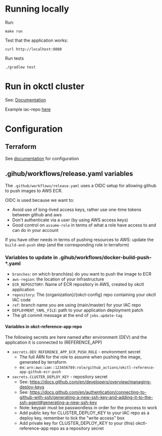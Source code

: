 # Running locally

Run:

```shell
make run
```

Test that the application works:
```shell
curl http://localhost:8080
```

Run tests
```shell
./gradlew test
```

# Run in okctl cluster

See: [Documentation](https://www.okctl.io/set-up-a-reference-application-full-example/)

Example iac-repo [here](https://github.com/oslokommune/okctl-reference-iac)

# Configuration
## Terraform
See [documentation](tf/README.md) for configuration

## .gihub/workflows/release.yaml variables
The `.github/workflows/release.yaml` uses a OIDC setup for allowing github to push images to AWS ECR.

OIDC is used because we want to:
* Avoid use of long-lived access keys, rather use one-time tokens between github and aws
* Don't authenticate via a user (by using AWS access keys)
* Good control on `assume-role` in terms of what a role have access to and can do in your account

If you have other needs in terms of pushing resources to AWS: update the `build-and-push` step (and the corresponding role in terraform)

### Variables to update in .gihub/workflows/docker-build-push-*.yaml
* `branches`: on which branch(es) do you want to push the image to ECR
* `aws-region`: the location of your infrastructure
* `ECR_REPOSITORY`: Name of ECR repository in AWS, created by okctl application
* `repository`: The {organization}/{okct-config} repo containing your okctl IAC code
* `ref`: branch name you are using (main/master) for your IAC repo
* `DEPLOYMENT_YAML_FILE`: path to your application deployment patch
* The git commit message at the end of `jobs.update-tag`

#### Variables in okct-reference-app repo
The following secrets are here named after environment (DEV) and the application it is connected to (REFERENCE_APP)
* `secrets.DEV_REFERENCE_APP_ECR_PUSH_ROLE` - environment secret
    * The full ARN for the role to assume when pushing the image, generated by terraform
    * ex: `arn:aws:iam::123456789:role/github_actions/okctl-reference-app-github-ecr-push`
* `secrets.CLUSTER_DEPLOY_KEY` - repository secret
    * See: https://docs.github.com/en/developers/overview/managing-deploy-keys
    * See: https://docs.github.com/en/authentication/connecting-to-github-with-ssh/generating-a-new-ssh-key-and-adding-it-to-the-ssh-agent#generating-a-new-ssh-key
    * Note: keypair must be passwordless in order for the process to work
    * Add public key for CLUSTER_DEPLOY_KEY to your IAC repo as a deploy key, remember to tick the "write access" box
    * Add private key for CLUSTER_DEPLOY_KEY to your (this) okctl-reference-app repo as a repository secret
